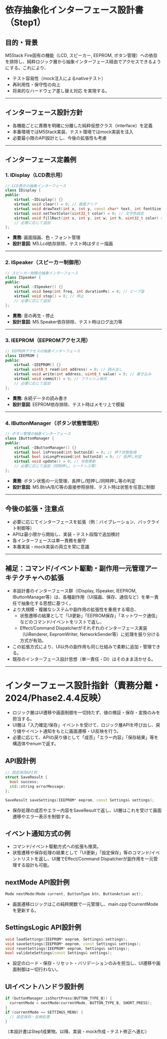 # 依存抽象化インターフェース設計書（Step1）

## 目的・背景
M5Stack Fire固有の機能（LCD, スピーカー, EEPROM, ボタン管理）への依存を排除し、純粋ロジック層から抽象インターフェース経由でアクセスできるようにする。これにより、
- テスト容易性（mock注入によるnativeテスト）
- 再利用性・保守性の向上
- 将来的なハードウェア差し替え対応
を実現する。

---

## インターフェース設計方針
- 各機能ごとに責務を明確に分離した純粋仮想クラス（interface）を定義
- 本番環境ではM5Stack実装、テスト環境ではmock実装を注入
- 必要最小限のAPI設計とし、今後の拡張性も考慮

---

## インターフェース定義例

### 1. IDisplay（LCD表示用）
```cpp
// LCD表示の抽象インターフェース
class IDisplay {
public:
    virtual ~IDisplay() {}
    virtual void clear() = 0; // 画面クリア
    virtual void drawText(int x, int y, const char* text, int fontSize) = 0; // テキスト描画
    virtual void setTextColor(uint32_t color) = 0; // 文字色設定
    virtual void fillRect(int x, int y, int w, int h, uint32_t color) = 0; // 矩形塗りつぶし
    // 必要に応じて追加
};
```
- **責務**: 画面描画、色・フォント管理
- **設計意図**: M5.Lcd依存排除、テスト時はダミー描画

---

### 2. ISpeaker（スピーカー制御用）
```cpp
// スピーカー制御の抽象インターフェース
class ISpeaker {
public:
    virtual ~ISpeaker() {}
    virtual void beep(int freq, int durationMs) = 0; // ビープ音
    virtual void stop() = 0; // 停止
    // 必要に応じて追加
};
```
- **責務**: 音の再生・停止
- **設計意図**: M5.Speaker依存排除、テスト時はログ出力等

---

### 3. IEEPROM（EEPROMアクセス用）
```cpp
// EEPROMアクセスの抽象インターフェース
class IEEPROM {
public:
    virtual ~IEEPROM() {}
    virtual uint8_t read(int address) = 0; // 読み出し
    virtual void write(int address, uint8_t value) = 0; // 書き込み
    virtual void commit() = 0; // フラッシュ保存
    // 必要に応じて追加
};
```
- **責務**: 永続データの読み書き
- **設計意図**: EEPROM依存排除、テスト時はメモリ上で模擬

---

### 4. IButtonManager（ボタン状態管理用）
```cpp
// ボタン管理の抽象インターフェース
class IButtonManager {
public:
    virtual ~IButtonManager() {}
    virtual bool isPressed(int buttonId) = 0; // 押下状態取得
    virtual bool isLongPressed(int buttonId) = 0; // 長押し判定
    virtual void update() = 0; // 状態更新
    // 必要に応じて追加（同時押し、シーケンス等）
};
```
- **責務**: ボタン状態の一元管理、長押し/短押し/同時押し等の判定
- **設計意図**: M5.BtnA/B/C等の直接参照排除、テスト時は状態を任意に制御

---

## 今後の拡張・注意点
- 必要に応じてインターフェースを拡張（例：バイブレーション、バックライト制御等）
- APIは最小限から開始し、実装・テスト段階で追加検討
- 各インターフェースは単一責務を厳守
- 本番実装・mock実装の両立を常に意識

---

## 補足：コマンド/イベント駆動・副作用一元管理アーキテクチャへの拡張

- 本設計書のインターフェース群（IDisplay, ISpeaker, IEEPROM, IButtonManager等）は、各種副作用（UI描画、保存、通信など）を単一責任で抽象化する思想に基づく。
- より大規模・複雑なシステムや副作用の拡張性を重視する場合、
  - 状態遷移の結果として「UI更新」「EEPROM保存」「ネットワーク通信」などのコマンド/イベントをリストで返し、
  - Effect/Command Dispatcherがそれぞれのインターフェース実装（UiRenderer, EepromWriter, NetworkSender等）に処理を振り分ける
  方式が有効。
- この拡張方式により、UI以外の副作用も同じ仕組みで柔軟に追加・管理できる。
- 既存のインターフェース設計思想（単一責任・DI）はそのまま活かせる。

---

# インターフェース設計指針（責務分離・2024/Phase2.4.4反映）

- ロジック層はUI遷移や画面制御を一切持たず、値の検証・保存・変換のみを担当する。
- UI層は「入力確定/保存」イベントを受けて、ロジック層APIを呼び出し、戻り値やイベント通知をもとに画面遷移・UI反映を行う。
- 必要に応じて、APIの戻り値として「成否」「エラー内容」「保存結果」等を構造体やenumで返す。

## API設計例
```cpp
// 設定保存API例
struct SaveResult {
  bool success;
  std::string errorMessage;
};

SaveResult saveSettings(IEEPROM* eeprom, const Settings& settings);
```
- 保存処理の成否やエラー内容をSaveResultで返し、UI層はこれを受けて画面遷移やエラー表示を制御する。

## イベント通知方式の例
- コマンド/イベント駆動方式への拡張も推奨。
- 状態遷移や保存処理の結果として「UI更新」「設定保存」等のコマンド/イベントリストを返し、UI層でEffect/Command Dispatcherが副作用を一元管理する設計も可能。

## nextMode API設計例
```cpp
Mode nextMode(Mode current, ButtonType btn, ButtonAction act);
```
- 画面遷移ロジックはこの純粋関数で一元管理し、main.cppでcurrentModeを更新する。

## SettingsLogic API設計例
```cpp
void loadSettings(IEEPROM* eeprom, Settings& settings);
void saveSettings(IEEPROM* eeprom, const Settings& settings);
void resetSettings(IEEPROM* eeprom, Settings& settings);
bool validateSettings(const Settings& settings);
```
- 設定のロード・保存・リセット・バリデーションのみを担当し、UI遷移や画面制御は一切行わない。

## UIイベントハンドラ設計例
```cpp
if (buttonManager.isShortPress(BUTTON_TYPE_B)) {
  currentMode = nextMode(currentMode, BUTTON_TYPE_B, SHORT_PRESS);
}
if (currentMode == SETTINGS_MENU) {
  // 設定保存・反映処理
}
```

（本設計書はStep1成果物。以降、実装・mock作成・テスト修正へ進む） 